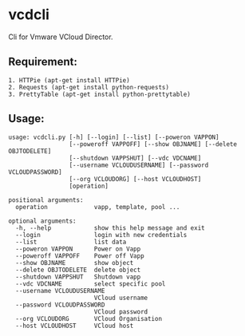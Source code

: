 # vcdcli
Cli for Vmware VCloud Director.


## Requirement:
	1. HTTPie (apt-get install HTTPie)
	2. Requests (apt-get install python-requests)
	3. PrettyTable (apt-get install python-prettytable)
	

## Usage:
	usage: vcdcli.py [-h] [--login] [--list] [--poweron VAPPON]
	                 [--poweroff VAPPOFF] [--show OBJNAME] [--delete OBJTODELETE]
	                 [--shutdown VAPPSHUT] [--vdc VDCNAME]
	                 [--username VCLOUDUSERNAME] [--password VCLOUDPASSWORD]
	                 [--org VCLOUDORG] [--host VCLOUDHOST]
	                 [operation]

	positional arguments:
	  operation             vapp, template, pool ...

	optional arguments:
	  -h, --help            show this help message and exit
	  --login               login with new credentials
	  --list                list data
	  --poweron VAPPON      Power on Vapp
	  --poweroff VAPPOFF    Power off Vapp
	  --show OBJNAME        show object
	  --delete OBJTODELETE  delete object
	  --shutdown VAPPSHUT   Shutdown vapp
	  --vdc VDCNAME         select specific pool
	  --username VCLOUDUSERNAME
	                        VCloud username
	  --password VCLOUDPASSWORD
	                        VCloud password
	  --org VCLOUDORG       VCloud Organisation
	  --host VCLOUDHOST     VCloud host
  